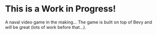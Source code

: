 # This is a Work in Progress!

A naval video game in the making...
The game is built on top of Bevy and *will* be great (lots of work before that...).
